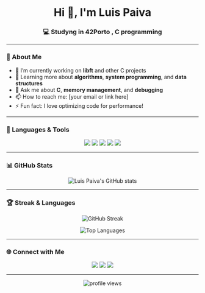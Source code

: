 <!-- Profile README for Luis Paiva -->

<h1 align="center">Hi 👋, I'm Luis Paiva</h1>
<h3 align="center">💻 Studyng in 42Porto , C programming </h3>

---

### 🧭 About Me
- 🔭 I’m currently working on **libft** and other C projects  
- 🌱 Learning more about **algorithms**, **system programming**, and **data structures**  
- 💬 Ask me about **C**, **memory management**, and **debugging**  
- 📫 How to reach me: [your email or link here]  
- ⚡ Fun fact: I love optimizing code for performance!

---

### 🧰 Languages & Tools
<p align="center">
  <img src="https://img.shields.io/badge/C-00599C?style=for-the-badge&logo=c&logoColor=white" />
  <img src="https://img.shields.io/badge/Git-F05032?style=for-the-badge&logo=git&logoColor=white" />
  <img src="https://img.shields.io/badge/Linux-FCC624?style=for-the-badge&logo=linux&logoColor=black" />
  <img src="https://img.shields.io/badge/VSCode-0078D4?style=for-the-badge&logo=visual-studio-code&logoColor=white" />
  <img src="https://img.shields.io/badge/Makefile-000000?style=for-the-badge&logo=gnu&logoColor=white" />
</p>

---

### 📊 GitHub Stats
<p align="center">
  <img src="https://github-readme-stats.vercel.app/api?username=luispaiva40200280&show_icons=true&theme=github_dark&hide_border=true" alt="Luis Paiva's GitHub stats" />
</p>

---

### 🏆 Streak & Languages
<p align="center">
  <img src="https://streak-stats.demolab.com?user=luispaiva40200280&theme=github-dark-blue&hide_border=true" alt="GitHub Streak" />
</p>

<p align="center">
  <img src="https://github-readme-stats.vercel.app/api/top-langs/?username=luispaiva40200280&layout=compact&theme=github_dark&hide_border=true" alt="Top Languages" />
</p>

---

### 🌐 Connect with Me
<p align="center">
  <a href="mailto:your.email@example.com"><img src="https://img.shields.io/badge/Email-D14836?style=for-the-badge&logo=gmail&logoColor=white" /></a>
  <a href="https://www.linkedin.com/in/your-linkedin/"><img src="https://img.shields.io/badge/LinkedIn-0077B5?style=for-the-badge&logo=linkedin&logoColor=white" /></a>
  <a href="https://github.com/luispaiva40200280"><img src="https://img.shields.io/badge/GitHub-181717?style=for-the-badge&logo=github&logoColor=white" /></a>
</p>

---

<p align="center">
  <img src="https://komarev.com/ghpvc/?username=luispaiva40200280&label=Profile%20views&color=0e75b6&style=flat" alt="profile views" />
</p>

